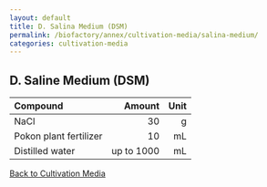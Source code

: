 ```yaml
---
layout: default
title: D. Salina Medium (DSM)
permalink: /biofactory/annex/cultivation-media/salina-medium/
categories: cultivation-media
---
```


## D. Saline Medium (DSM)

|Compound| Amount | Unit |
|:-------|-------:|-----:|
|NaCl|30|g|
|Pokon plant fertilizer|10|mL|
|Distilled water|up to 1000|mL|

[Back to Cultivation Media](/biofactory/annex/cultivation-media/)
